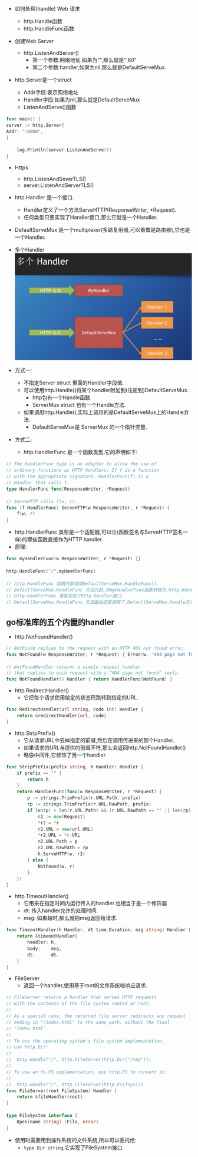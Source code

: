 - 如何处理(handle) Web 请求
  - http.Handle函数
  - http.HandleFunc函数


- 创建Web Server
  - http.ListenAndServer()
    - 第一个参数:网络地址.如果为"",那么就是":80"
    - 第二个参数:handler,如果为nil,那么就是DefaultServeMux.


- http.Server是一个struct
  - Addr字段:表示网络地址
  - Handler字段:如果为nil,那么就是DefaultServeMux
  - ListenAndServe()函数


```go
func main() {
server := http.Server{
Addr: ":8080",
}

	log.Println(server.ListenAndServe())
}
```

- Https
  - http.ListenAndSeverTLS()
  - server.ListenAndServerTLS()


- http.Handler 是一个接口.
  - Handler定义了一个方法ServeHTTP(ResponseWriter, *Request).
  - 任何类型只要实现了Handler接口,那么它就是一个Handler.


- DefaultServeMux 是一个multiplexer(多路复用器,可以看做是路由器),它也是一个Handler.


- 多个Handler
![](assets/image_20221222164625376376.png)
- 方式一:
  - 不指定Server struct 里面的Handler字段值.
  - 可以使用http.Handle()将某个handler附加到(注册到)DefaultServeMux.
    - http包有一个Handle函数.
    - ServerMux struct 也有一个Handle方法.
  - 如果调用http.Handle(),实际上调用的是DefaultServeMux上的Handle方法.
    - DefaultServeMux是 ServerMux 的一个指针变量.
- 方式二: 
  - http.HandlerFunc 是一个函数类型,它的声明如下:
```go
// The HandlerFunc type is an adapter to allow the use of
// ordinary functions as HTTP handlers. If f is a function
// with the appropriate signature, HandlerFunc(f) is a
// Handler that calls f.
type HandlerFunc func(ResponseWriter, *Request)

// ServeHTTP calls f(w, r).
func (f HandlerFunc) ServeHTTP(w ResponseWriter, r *Request) {
    f(w, r)
}
 ```
  - http.HandlerFunc 类型是一个适配器,可以让(函数签名与ServeHTTP签名一样)的哪些函数直接作为HTTP handler.
  - 原理:
```go
func myHandlerFunc(w ResponseWriter, r *Request) {}

http.HandleFunc("/",myHandlerFunc)

// http.HandleFunc 函数内部调用DefaultServeMux.HandleFunc().
// DefaultServeMux.HandleFunc 方法内部,将myHandlerFunc函数转换为,http.HanderFunc类型
// http.HandlerFunc 类型实现了http.handler接口.
// DefaultServeMux.HandleFunc 方法最后还是调用了,DefaultServeMux.Handle方法.
```


## go标准库的五个内置的handler

- http.NotFoundHandler()
```go
// NotFound replies to the request with an HTTP 404 not found error.
func NotFound(w ResponseWriter, r *Request) { Error(w, "404 page not found", StatusNotFound) }

// NotFoundHandler returns a simple request handler
// that replies to each request with a “404 page not found” reply.
func NotFoundHandler() Handler { return HandlerFunc(NotFound) }
```
- http.RedirectHandler()
  - 它把每个请求使用给定的状态码跳转到指定的URL.
```go
func RedirectHandler(url string, code int) Handler {
	return &redirectHandler{url, code}
}
```
- http.StripPrefix()
  - 它从请求URL中去掉指定的前缀,然后在调用传进来的那个Handler.
  - 如果请求的URL与提供的前缀不符,那么会返回http.NotFoundHandler()
  - 略像中间件,它修饰了另一个handler.
```go
func StripPrefix(prefix string, h Handler) Handler {
    if prefix == "" {
        return h
    }
    return HandlerFunc(func(w ResponseWriter, r *Request) {
        p := strings.TrimPrefix(r.URL.Path, prefix)
        rp := strings.TrimPrefix(r.URL.RawPath, prefix)
        if len(p) < len(r.URL.Path) && (r.URL.RawPath == "" || len(rp) < len(r.URL.RawPath)) {
            r2 := new(Request)
            *r2 = *r
            r2.URL = new(url.URL)
            *r2.URL = *r.URL
            r2.URL.Path = p
            r2.URL.RawPath = rp
            h.ServeHTTP(w, r2)
        } else {
            NotFound(w, r)
        }
    })
}
```
- http.TimeoutHandler()
  - 它用来在指定时间内运行传入的handler.也相当于是一个修饰器
  - dt: 传入handler允许的处理时间.
  - msg: 如果超时,那么就把msg返回给请求.
```go
func TimeoutHandler(h Handler, dt time.Duration, msg string) Handler {
	return &timeoutHandler{
		handler: h,
		body:    msg,
		dt:      dt,
	}
}
```
- FileServer
  - 返回一个handler,使用基于root的文件系统啦响应请求.
```go
// FileServer returns a handler that serves HTTP requests
// with the contents of the file system rooted at root.
//
// As a special case, the returned file server redirects any request
// ending in "/index.html" to the same path, without the final
// "index.html".
//
// To use the operating system's file system implementation,
// use http.Dir:
//
//	http.Handle("/", http.FileServer(http.Dir("/tmp")))
//
// To use an fs.FS implementation, use http.FS to convert it:
//
//	http.Handle("/", http.FileServer(http.FS(fsys)))
func FileServer(root FileSystem) Handler {
	return &fileHandler{root}
}

type FileSystem interface {
    Open(name string) (File, error)
}
```
  - 使用时需要用到操作系统的文件系统,所以可以委托给:
    - `type Dir string`,它实现了FileSystem接口.